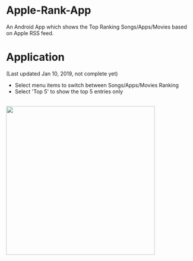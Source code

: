 # Apple-Rank-App
An Android App which shows the Top Ranking Songs/Apps/Movies based on Apple RSS feed.

# Application
(Last updated Jan 10, 2019, not complete yet)<br/>
- Select menu items to switch between Songs/Apps/Movies Ranking
- Select 'Top 5' to show the top 5 entries only
<br/>

<img src="https://github.com/XiplusChenyu/Apple-Rank-App/blob/master/example/img_fixed.gif" width="400" />
